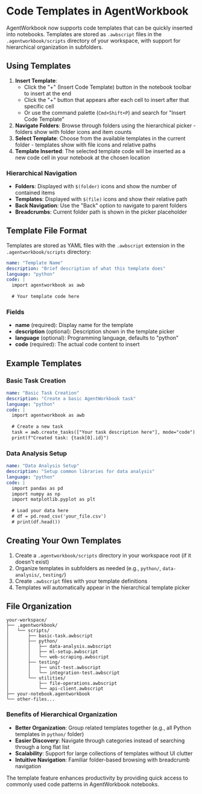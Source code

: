 # Code Templates in AgentWorkbook

AgentWorkbook now supports code templates that can be quickly inserted into notebooks. Templates are stored as `.awbscript` files in the `.agentworkbook/scripts` directory of your workspace, with support for hierarchical organization in subfolders.

## Using Templates

1. **Insert Template**: 
   - Click the "+" (Insert Code Template) button in the notebook toolbar to insert at the end
   - Click the "+" button that appears after each cell to insert after that specific cell
   - Or use the command palette (`Cmd+Shift+P`) and search for "Insert Code Template"
2. **Navigate Folders**: Browse through folders using the hierarchical picker - folders show with folder icons and item counts
3. **Select Template**: Choose from the available templates in the current folder - templates show with file icons and relative paths
4. **Template Inserted**: The selected template code will be inserted as a new code cell in your notebook at the chosen location

### Hierarchical Navigation
- **Folders**: Displayed with `$(folder)` icons and show the number of contained items
- **Templates**: Displayed with `$(file)` icons and show their relative path
- **Back Navigation**: Use the "Back" option to navigate to parent folders
- **Breadcrumbs**: Current folder path is shown in the picker placeholder

## Template File Format

Templates are stored as YAML files with the `.awbscript` extension in the `.agentworkbook/scripts` directory:

```yaml
name: "Template Name"
description: "Brief description of what this template does"
language: "python"
code: |
  import agentworkbook as awb
  
  # Your template code here
```

### Fields

- **name** (required): Display name for the template
- **description** (optional): Description shown in the template picker
- **language** (optional): Programming language, defaults to "python"
- **code** (required): The actual code content to insert

## Example Templates

### Basic Task Creation
```yaml
name: "Basic Task Creation"
description: "Create a basic AgentWorkbook task"
language: "python"
code: |
  import agentworkbook as awb
  
  # Create a new task
  task = awb.create_tasks(["Your task description here"], mode="code")
  print(f"Created task: {task[0].id}")
```

### Data Analysis Setup
```yaml
name: "Data Analysis Setup"
description: "Setup common libraries for data analysis"
language: "python"
code: |
  import pandas as pd
  import numpy as np
  import matplotlib.pyplot as plt
  
  # Load your data here
  # df = pd.read_csv('your_file.csv')
  # print(df.head())
```

## Creating Your Own Templates

1. Create a `.agentworkbook/scripts` directory in your workspace root (if it doesn't exist)
2. Organize templates in subfolders as needed (e.g., `python/`, `data-analysis/`, `testing/`)
3. Create `.awbscript` files with your template definitions
4. Templates will automatically appear in the hierarchical template picker

## File Organization

```
your-workspace/
├── .agentworkbook/
│   └── scripts/
│       ├── basic-task.awbscript
│       ├── python/
│       │   ├── data-analysis.awbscript
│       │   ├── ml-setup.awbscript
│       │   └── web-scraping.awbscript
│       ├── testing/
│       │   ├── unit-test.awbscript
│       │   └── integration-test.awbscript
│       └── utilities/
│           ├── file-operations.awbscript
│           └── api-client.awbscript
├── your-notebook.agentworkbook
└── other-files...
```

### Benefits of Hierarchical Organization
- **Better Organization**: Group related templates together (e.g., all Python templates in `python/` folder)
- **Easier Discovery**: Navigate through categories instead of searching through a long flat list
- **Scalability**: Support for large collections of templates without UI clutter
- **Intuitive Navigation**: Familiar folder-based browsing with breadcrumb navigation

The template feature enhances productivity by providing quick access to commonly used code patterns in AgentWorkbook notebooks.